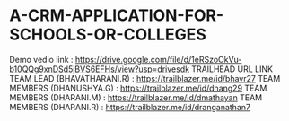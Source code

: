 # A-CRM-APPLICATION-FOR-SCHOOLS-OR-COLLEGES
Demo vedio link : https://drive.google.com/file/d/1eRSzoOkVu-b10QQg9xnDSd5jBVS6EFHs/view?usp=drivesdk
TRAILHEAD URL LINK
TEAM LEAD (BHAVATHARANI.R) :  https://trailblazer.me/id/bhavr27
TEAM MEMBERS (DHANUSHYA.G) : https://trailblazer.me/id/dhang29
TEAM MEMBERS (DHARANI.M)   : https://trailblazer.me/id/dmathayan
TEAM MEMBERS (DHARANI.R)   : https://trailblazer.me/id/dranganathan7
